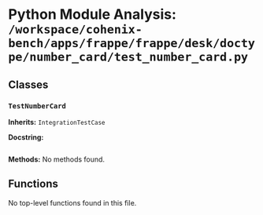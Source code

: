 # Python Module Analysis: `/workspace/cohenix-bench/apps/frappe/frappe/desk/doctype/number_card/test_number_card.py`

## Classes

### `TestNumberCard`
**Inherits:** `IntegrationTestCase`


**Docstring:**
```

```

**Methods:**
No methods found.




## Functions

No top-level functions found in this file.
